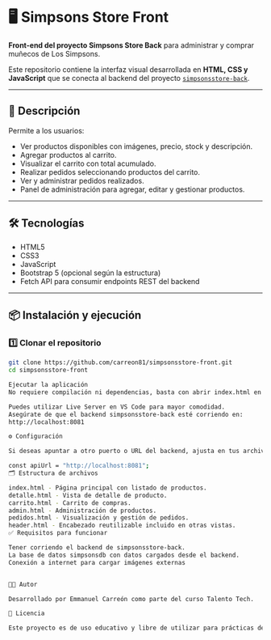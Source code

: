 # 🖥️ Simpsons Store Front

**Front-end del proyecto Simpsons Store Back** para administrar y comprar muñecos de Los Simpsons.

Este repositorio contiene la interfaz visual desarrollada en **HTML, CSS y JavaScript** que se conecta al backend del proyecto [`simpsonsstore-back`](https://github.com/carreon81/simpsonsstore-back).

---

## 🚀 Descripción

Permite a los usuarios:

- Ver productos disponibles con imágenes, precio, stock y descripción.
- Agregar productos al carrito.
- Visualizar el carrito con total acumulado.
- Realizar pedidos seleccionando productos del carrito.
- Ver y administrar pedidos realizados.
- Panel de administración para agregar, editar y gestionar productos.

---

## 🛠️ Tecnologías

- HTML5
- CSS3
- JavaScript
- Bootstrap 5 (opcional según la estructura)
- Fetch API para consumir endpoints REST del backend

---

## 📦 Instalación y ejecución

### 1️⃣ Clonar el repositorio

```bash
git clone https://github.com/carreon81/simpsonsstore-front.git
cd simpsonsstore-front

Ejecutar la aplicación
No requiere compilación ni dependencias, basta con abrir index.html en tu navegador:

Puedes utilizar Live Server en VS Code para mayor comodidad.
Asegúrate de que el backend simpsonsstore-back esté corriendo en:
http://localhost:8081

⚙️ Configuración

Si deseas apuntar a otro puerto o URL del backend, ajusta en tus archivos JavaScript las URL utilizadas en los fetch, por ejemplo:

const apiUrl = "http://localhost:8081";
🗂️ Estructura de archivos

index.html - Página principal con listado de productos.
detalle.html - Vista de detalle de producto.
carrito.html - Carrito de compras.
admin.html - Administración de productos.
pedidos.html - Visualización y gestión de pedidos.
header.html - Encabezado reutilizable incluido en otras vistas.
✅ Requisitos para funcionar

Tener corriendo el backend de simpsonsstore-back.
La base de datos simpsonsdb con datos cargados desde el backend.
Conexión a internet para cargar imágenes externas


👨‍💻 Autor

Desarrollado por Emmanuel Carreón como parte del curso Talento Tech.

📄 Licencia

Este proyecto es de uso educativo y libre de utilizar para prácticas de Spring Boot + Front HTML.

